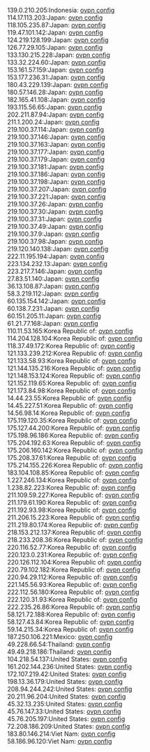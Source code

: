 139.0.210.205:Indonesia: [ovpn config](vpn/139_0_210_205.ovpn)  
114.17.113.203:Japan: [ovpn config](vpn/114_17_113_203.ovpn)  
118.105.235.87:Japan: [ovpn config](vpn/118_105_235_87.ovpn)  
119.47.101.142:Japan: [ovpn config](vpn/119_47_101_142.ovpn)  
124.219.128.199:Japan: [ovpn config](vpn/124_219_128_199.ovpn)  
126.77.29.105:Japan: [ovpn config](vpn/126_77_29_105.ovpn)  
133.130.215.228:Japan: [ovpn config](vpn/133_130_215_228.ovpn)  
133.32.224.60:Japan: [ovpn config](vpn/133_32_224_60.ovpn)  
153.161.57.159:Japan: [ovpn config](vpn/153_161_57_159.ovpn)  
153.177.236.31:Japan: [ovpn config](vpn/153_177_236_31.ovpn)  
180.43.229.139:Japan: [ovpn config](vpn/180_43_229_139.ovpn)  
180.57.146.28:Japan: [ovpn config](vpn/180_57_146_28.ovpn)  
182.165.41.108:Japan: [ovpn config](vpn/182_165_41_108.ovpn)  
193.115.56.65:Japan: [ovpn config](vpn/193_115_56_65.ovpn)  
202.211.87.94:Japan: [ovpn config](vpn/202_211_87_94.ovpn)  
211.1.200.24:Japan: [ovpn config](vpn/211_1_200_24.ovpn)  
219.100.37.114:Japan: [ovpn config](vpn/219_100_37_114.ovpn)  
219.100.37.146:Japan: [ovpn config](vpn/219_100_37_146.ovpn)  
219.100.37.163:Japan: [ovpn config](vpn/219_100_37_163.ovpn)  
219.100.37.177:Japan: [ovpn config](vpn/219_100_37_177.ovpn)  
219.100.37.179:Japan: [ovpn config](vpn/219_100_37_179.ovpn)  
219.100.37.181:Japan: [ovpn config](vpn/219_100_37_181.ovpn)  
219.100.37.186:Japan: [ovpn config](vpn/219_100_37_186.ovpn)  
219.100.37.198:Japan: [ovpn config](vpn/219_100_37_198.ovpn)  
219.100.37.207:Japan: [ovpn config](vpn/219_100_37_207.ovpn)  
219.100.37.221:Japan: [ovpn config](vpn/219_100_37_221.ovpn)  
219.100.37.26:Japan: [ovpn config](vpn/219_100_37_26.ovpn)  
219.100.37.30:Japan: [ovpn config](vpn/219_100_37_30.ovpn)  
219.100.37.31:Japan: [ovpn config](vpn/219_100_37_31.ovpn)  
219.100.37.49:Japan: [ovpn config](vpn/219_100_37_49.ovpn)  
219.100.37.9:Japan: [ovpn config](vpn/219_100_37_9.ovpn)  
219.100.37.98:Japan: [ovpn config](vpn/219_100_37_98.ovpn)  
219.120.140.138:Japan: [ovpn config](vpn/219_120_140_138.ovpn)  
222.11.195.194:Japan: [ovpn config](vpn/222_11_195_194.ovpn)  
223.134.232.13:Japan: [ovpn config](vpn/223_134_232_13.ovpn)  
223.217.7.146:Japan: [ovpn config](vpn/223_217_7_146.ovpn)  
27.83.51.140:Japan: [ovpn config](vpn/27_83_51_140.ovpn)  
36.13.108.87:Japan: [ovpn config](vpn/36_13_108_87.ovpn)  
58.3.219.112:Japan: [ovpn config](vpn/58_3_219_112.ovpn)  
60.135.154.142:Japan: [ovpn config](vpn/60_135_154_142.ovpn)  
60.138.7.231:Japan: [ovpn config](vpn/60_138_7_231.ovpn)  
60.151.205.11:Japan: [ovpn config](vpn/60_151_205_11.ovpn)  
61.21.77.168:Japan: [ovpn config](vpn/61_21_77_168.ovpn)  
110.11.53.165:Korea Republic of: [ovpn config](vpn/110_11_53_165.ovpn)  
114.204.128.104:Korea Republic of: [ovpn config](vpn/114_204_128_104.ovpn)  
118.37.49.172:Korea Republic of: [ovpn config](vpn/118_37_49_172.ovpn)  
121.133.239.212:Korea Republic of: [ovpn config](vpn/121_133_239_212.ovpn)  
121.133.58.93:Korea Republic of: [ovpn config](vpn/121_133_58_93.ovpn)  
121.144.135.216:Korea Republic of: [ovpn config](vpn/121_144_135_216.ovpn)  
121.148.153.124:Korea Republic of: [ovpn config](vpn/121_148_153_124.ovpn)  
121.152.119.65:Korea Republic of: [ovpn config](vpn/121_152_119_65.ovpn)  
121.173.84.98:Korea Republic of: [ovpn config](vpn/121_173_84_98.ovpn)  
14.44.23.55:Korea Republic of: [ovpn config](vpn/14_44_23_55.ovpn)  
14.45.227.51:Korea Republic of: [ovpn config](vpn/14_45_227_51.ovpn)  
14.56.98.14:Korea Republic of: [ovpn config](vpn/14_56_98_14.ovpn)  
175.119.120.35:Korea Republic of: [ovpn config](vpn/175_119_120_35.ovpn)  
175.127.44.200:Korea Republic of: [ovpn config](vpn/175_127_44_200.ovpn)  
175.198.96.186:Korea Republic of: [ovpn config](vpn/175_198_96_186.ovpn)  
175.204.192.63:Korea Republic of: [ovpn config](vpn/175_204_192_63.ovpn)  
175.206.160.142:Korea Republic of: [ovpn config](vpn/175_206_160_142.ovpn)  
175.208.37.61:Korea Republic of: [ovpn config](vpn/175_208_37_61.ovpn)  
175.214.155.226:Korea Republic of: [ovpn config](vpn/175_214_155_226.ovpn)  
183.104.108.85:Korea Republic of: [ovpn config](vpn/183_104_108_85.ovpn)  
1.227.246.134:Korea Republic of: [ovpn config](vpn/1_227_246_134.ovpn)  
1.238.82.223:Korea Republic of: [ovpn config](vpn/1_238_82_223.ovpn)  
211.109.59.227:Korea Republic of: [ovpn config](vpn/211_109_59_227.ovpn)  
211.179.61.190:Korea Republic of: [ovpn config](vpn/211_179_61_190.ovpn)  
211.192.93.98:Korea Republic of: [ovpn config](vpn/211_192_93_98.ovpn)  
211.206.15.223:Korea Republic of: [ovpn config](vpn/211_206_15_223.ovpn)  
211.219.80.174:Korea Republic of: [ovpn config](vpn/211_219_80_174.ovpn)  
218.153.212.137:Korea Republic of: [ovpn config](vpn/218_153_212_137.ovpn)  
218.233.208.36:Korea Republic of: [ovpn config](vpn/218_233_208_36.ovpn)  
220.116.52.77:Korea Republic of: [ovpn config](vpn/220_116_52_77.ovpn)  
220.123.0.231:Korea Republic of: [ovpn config](vpn/220_123_0_231.ovpn)  
220.126.112.104:Korea Republic of: [ovpn config](vpn/220_126_112_104.ovpn)  
220.79.102.182:Korea Republic of: [ovpn config](vpn/220_79_102_182.ovpn)  
220.94.29.112:Korea Republic of: [ovpn config](vpn/220_94_29_112.ovpn)  
221.145.56.93:Korea Republic of: [ovpn config](vpn/221_145_56_93.ovpn)  
222.112.56.180:Korea Republic of: [ovpn config](vpn/222_112_56_180.ovpn)  
222.120.31.93:Korea Republic of: [ovpn config](vpn/222_120_31_93.ovpn)  
222.235.26.86:Korea Republic of: [ovpn config](vpn/222_235_26_86.ovpn)  
58.121.72.188:Korea Republic of: [ovpn config](vpn/58_121_72_188.ovpn)  
58.127.43.84:Korea Republic of: [ovpn config](vpn/58_127_43_84.ovpn)  
59.14.215.34:Korea Republic of: [ovpn config](vpn/59_14_215_34.ovpn)  
187.250.106.221:Mexico: [ovpn config](vpn/187_250_106_221.ovpn)  
49.228.66.54:Thailand: [ovpn config](vpn/49_228_66_54.ovpn)  
49.49.218.186:Thailand: [ovpn config](vpn/49_49_218_186.ovpn)  
104.218.54.137:United States: [ovpn config](vpn/104_218_54_137.ovpn)  
161.202.144.236:United States: [ovpn config](vpn/161_202_144_236.ovpn)  
172.107.219.42:United States: [ovpn config](vpn/172_107_219_42.ovpn)  
198.13.36.179:United States: [ovpn config](vpn/198_13_36_179.ovpn)  
208.94.244.242:United States: [ovpn config](vpn/208_94_244_242.ovpn)  
20.211.96.204:United States: [ovpn config](vpn/20_211_96_204.ovpn)  
45.32.13.235:United States: [ovpn config](vpn/45_32_13_235.ovpn)  
45.76.147.33:United States: [ovpn config](vpn/45_76_147_33.ovpn)  
45.76.205.197:United States: [ovpn config](vpn/45_76_205_197.ovpn)  
72.208.186.209:United States: [ovpn config](vpn/72_208_186_209.ovpn)  
183.80.146.214:Viet Nam: [ovpn config](vpn/183_80_146_214.ovpn)  
58.186.96.120:Viet Nam: [ovpn config](vpn/58_186_96_120.ovpn)  
